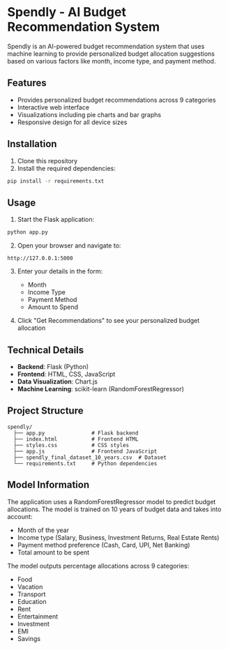 # Spendly - AI Budget Recommendation System

Spendly is an AI-powered budget recommendation system that uses machine learning to provide personalized budget allocation suggestions based on various factors like month, income type, and payment method.

## Features

- Provides personalized budget recommendations across 9 categories
- Interactive web interface
- Visualizations including pie charts and bar graphs
- Responsive design for all device sizes

## Installation

1. Clone this repository
2. Install the required dependencies:

```bash
pip install -r requirements.txt
```

## Usage

1. Start the Flask application:

```bash
python app.py
```

2. Open your browser and navigate to:

```
http://127.0.0.1:5000
```

3. Enter your details in the form:
   - Month
   - Income Type
   - Payment Method
   - Amount to Spend

4. Click "Get Recommendations" to see your personalized budget allocation

## Technical Details

- **Backend**: Flask (Python)
- **Frontend**: HTML, CSS, JavaScript
- **Data Visualization**: Chart.js
- **Machine Learning**: scikit-learn (RandomForestRegressor)

## Project Structure

```
spendly/
  ├── app.py               # Flask backend
  ├── index.html           # Frontend HTML
  ├── styles.css           # CSS styles
  ├── app.js               # Frontend JavaScript
  ├── spendly_final_dataset_10_years.csv  # Dataset
  └── requirements.txt     # Python dependencies
```

## Model Information

The application uses a RandomForestRegressor model to predict budget allocations. The model is trained on 10 years of budget data and takes into account:

- Month of the year
- Income type (Salary, Business, Investment Returns, Real Estate Rents)
- Payment method preference (Cash, Card, UPI, Net Banking)
- Total amount to be spent

The model outputs percentage allocations across 9 categories:
- Food
- Vacation
- Transport
- Education
- Rent
- Entertainment
- Investment
- EMI
- Savings 
